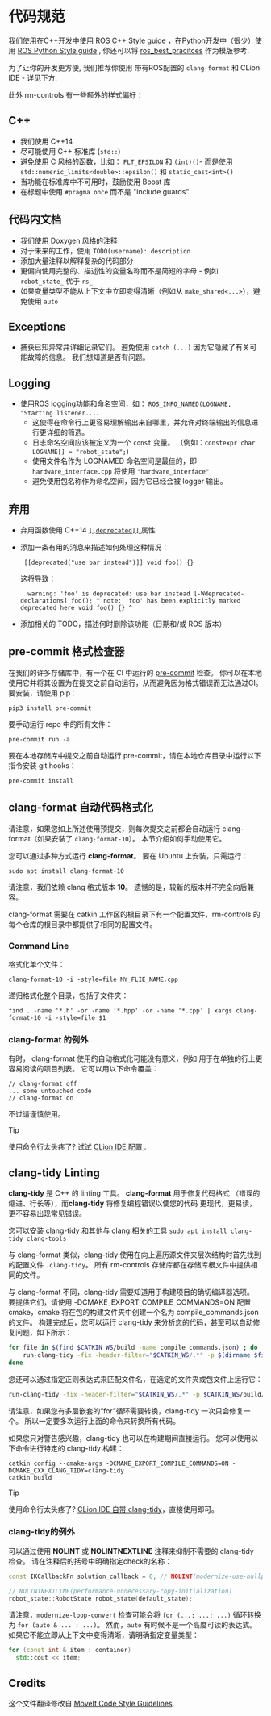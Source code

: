 # 代码规范

我们使用在C++开发中使用 [ROS C++ Style guide](http://wiki.ros.org/CppStyleGuide) ，在Python开发中（很少）使用 [ROS Python Style guide](http://wiki.ros.org/PyStyleGuide) , 你还可以将 [ros_best_pracitces](https://github.com/leggedrobotics/ros_best_practices) 作为模版参考.

为了让你的开发更方便, 我们推荐你使用 带有ROS配置的 ``clang-format`` 和 CLion IDE - 详见下方.

此外 rm-controls 有一些额外的样式偏好：

## C++

 - 我们使用 C++14
 - 尽可能使用 C++ 标准库 (``std::``) 
 - 避免使用 C 风格的函数，比如： ``FLT_EPSILON`` 和 ``(int)()``-  而是使用 ``std::numeric_limits<double>::epsilon()`` 和 ``static_cast<int>()``
 - 当功能在标准库中不可用时，鼓励使用 Boost 库
 - 在标题中使用 ``#pragma once`` 而不是 "include guards"

## 代码内文档

 - 我们使用 Doxygen 风格的注释
 - 对于未来的工作，使用 ``TODO(username): description``
 - 添加大量注释以解释复杂的代码部分
 - 更偏向使用完整的、描述性的变量名称而不是简短的字母 - 例如 ``robot_state_`` 优于 ``rs_``
 - 如果变量类型不能从上下文中立即变得清晰（例如从 ``make_shared<...>``），避免使用 ``auto``

## Exceptions
 - 捕获已知异常并详细记录它们。 避免使用 ``catch (...)`` 因为它隐藏了有关可能故障的信息。 我们想知道是否有问题。

## Logging

 - 使用ROS logging功能和命名空间，如： ``ROS_INFO_NAMED(LOGNAME, "Starting listener...``.
   - 这使得在命令行上更容易理解输出来自哪里，并允许对终端输出的信息进行更详细的筛选。
   - 日志命名空间应该被定义为一个 ``const`` 变量。 （例如：``constexpr char LOGNAME[] = "robot_state";``)
   - 使用文件名作为 LOGNAMED 命名空间是最佳的，即 ``hardware_interface.cpp`` 将使用 ``"hardware_interface"``
   - 避免使用包名称作为命名空间，因为它已经会被 logger 输出。

## 弃用

 - 弃用函数使用 C++14 [ ``[[deprecated]]`` ](https://en.cppreference.com/w/cpp/language/attributes/deprecated) 属性
 - 添加一条有用的消息来描述如何处理这种情况：

        [[deprecated("use bar instead")]] void foo() {}

   这将导致：

         warning: 'foo' is deprecated: use bar instead [-Wdeprecated-declarations] foo(); ^ note: 'foo' has been explicitly marked deprecated here void foo() {} ^

 - 添加相关的 TODO，描述何时删除该功能（日期和/或 ROS 版本）


## pre-commit 格式检查器

在我们的许多存储库中，有一个在 CI 中运行的 [pre-commit](https://pre-commit.com/) 检查。
你可以在本地使用它并将其设置为在提交之前自动运行，从而避免因为格式错误而无法通过CI。
要安装，请使用 pip：

    pip3 install pre-commit

要手动运行 repo 中的所有文件：

    pre-commit run -a

要在本地存储库中提交之前自动运行 pre-commit，请在本地仓库目录中运行以下指令安装 git hooks：

    pre-commit install

## clang-format 自动代码格式化

请注意，如果您如上所述使用预提交，则每次提交之前都会自动运行 clang-format（如果安装了 `clang-format-10`）。 本节介绍如何手动使用它。

您可以通过多种方式运行 **clang-format**。 要在 Ubuntu 上安装，只需运行：

    sudo apt install clang-format-10

请注意，我们依赖 clang 格式版本 **10**。 遗憾的是，较新的版本并不完全向后兼容。

clang-format 需要在 catkin 工作区的根目录下有一个配置文件，rm-controls 的每个仓库的根目录中都提供了相同的配置文件。

### Command Line

格式化单个文件：

    clang-format-10 -i -style=file MY_FLIE_NAME.cpp

递归格式化整个目录，包括子文件夹：

    find . -name '*.h' -or -name '*.hpp' -or -name '*.cpp' | xargs clang-format-10 -i -style=file $1

### clang-format 的例外

有时， clang-format 使用的自动格式化可能没有意义，例如 用于在单独的行上更容易阅读的项目列表。 它可以用以下命令覆盖：

    // clang-format off
    ... some untouched code
    // clang-format on

不过请谨慎使用。

> [!Tip]
>
> 使用命令行太头疼了? 试试 [CLion IDE 配置 ](./ide_config).


## clang-tidy Linting

**clang-tidy** 是 C++ 的 linting 工具。 **clang-format** 用于修复代码格式
（错误的缩进、行长等），而**clang-tidy** 将修复编程错误以使您的代码
更现代，更易读，更不容易出现常见错误。

您可以安装 clang-tidy 和其他与 clang 相关的工具
`sudo apt install clang-tidy clang-tools`

与 clang-format 类似，clang-tidy 使用在向上遍历源文件夹层次结构时首先找到的配置文件 `.clang-tidy`。 所有 rm-controls 存储库都在存储库根文件中提供相同的文件。

与 clang-format 不同，clang-tidy 需要知道用于构建项目的确切编译器选项。 要提供它们，请使用 -DCMAKE_EXPORT_COMPILE_COMMANDS=ON 配置 cmake，cmake 将在包的构建文件夹中创建一个名为 compile_commands.json 的文件。 构建完成后，您可以运行 clang-tidy 来分析您的代码，甚至可以自动修复问题，如下所示：

```sh
for file in $(find $CATKIN_WS/build -name compile_commands.json) ; do
	run-clang-tidy -fix -header-filter="$CATKIN_WS/.*" -p $(dirname $file)
done
```
您还可以通过指定正则表达式来匹配文件名，在选定的文件夹或包文件上运行它：
```sh
run-clang-tidy -fix -header-filter="$CATKIN_WS/.*" -p $CATKIN_WS/build/rm_hw rm_hw
```

请注意，如果您有多层嵌套的“for”循环需要转换，clang-tidy
一次只会修复一个。 所以一定要多次运行上面的命令来转换所有代码。

如果您只对警告感兴趣，clang-tidy 也可以在构建期间直接运行。
您可以使用以下命令进行特定的 clang-tidy 构建：
```
catkin config --cmake-args -DCMAKE_EXPORT_COMPILE_COMMANDS=ON -DCMAKE_CXX_CLANG_TIDY=clang-tidy
catkin build
```

> [!Tip]
>
> 使用命令行太头疼了? [CLion IDE 自带 clang-tidy](https://www.jetbrains.com/help/clion/clang-tidy-checks-support.html)，直接使用即可。


### clang-tidy的例外

可以通过使用 **NOLINT** 或 **NOLINTNEXTLINE** 注释来抑制不需要的 clang-tidy 检查。 请在注释后的括号中明确指定check的名称：
```c++
const IKCallbackFn solution_callback = 0; // NOLINT(modernize-use-nullptr)

// NOLINTNEXTLINE(performance-unnecessary-copy-initialization)
robot_state::RobotState robot_state(default_state);
```
请注意，`modernize-loop-convert` 检查可能会将 `for (...; ...; ...)` 循环转换为 `for (auto & ... : ...)`。
然而，`auto` 有时候不是一个高度可读的表达式。
如果它不能立即从上下文中变得清晰，请明确指定变量类型：
```c++
for (const int & item : container)
  std::cout << item;
```

## Credits
这个文件翻译修改自 [MoveIt Code Style Guidelines](https://moveit.ros.org/documentation/contributing/code/).